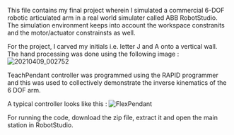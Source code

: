 This file contains my final project wherein I simulated a commercial 6-DOF robotic articulated arm in a real world simulater called ABB RobotStudio.
The simulation environment keeps into account the workspace constranits and the motor/actuator constrainsts as well.

For the project, I carved my initials i.e. letter J and A onto a vertical wall. The hand processing was done using the following image : 
![20210409_002752](https://user-images.githubusercontent.com/47540320/114082874-eaccb780-98cb-11eb-816f-4aa5b0e92a6a.jpg)

TeachPendant controller was programmed using the RAPID programmer and this was used to collectively demonstrate the inverse kinematics of the 6 DOF arm.

A typical controller looks like this :
![FlexPendant](https://www.google.com/imgres?imgurl=x-raw-image%3A%2F%2F%2F52e5d10a20645f6ec9e1e8a3f43cc1a7af992432b6b68bb58326c87a51673b3e&imgrefurl=https%3A%2F%2Flibrary.e.abb.com%2Fpublic%2Ff78eb57418b6462eb651f873122cc9a2%2FIRC5%2520FlexPendant%2520Protective%2520Bumber.pdf&tbnid=bl9kIArR5VLk_M&vet=12ahUKEwjoptHirO_vAhUGDrcAHRCWBCwQMygCegQIARB_..i&docid=l-6BfhkS6lTk1M&w=749&h=424&q=irc%20flexpendant&ved=2ahUKEwjoptHirO_vAhUGDrcAHRCWBCwQMygCegQIARB_)

For running the code, download the zip file, extract it and open the main station in RobotStudio.
